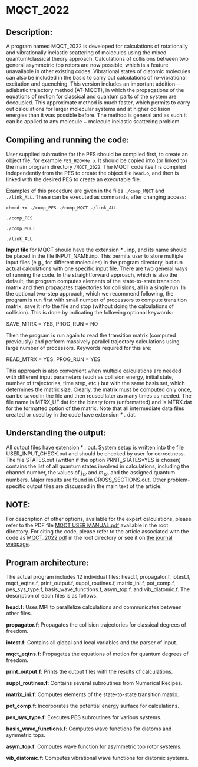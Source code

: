 # MQCT_2022


## Description:

A program named MQCT_2022 is developed for calculations of rotationally and vibrationally inelastic scattering of molecules using the mixed quantum/classical theory approach. Calculations of collisions between two general asymmetric top rotors are now possible, which is a feature unavailable in other existing codes. Vibrational states of diatomic molecules can also be included in the basis to carry out calculations of ro-vibrational excitation and quenching. This version includes an important addition -- adiabatic trajectory method (AT-MQCT), in which the propagations of the equations of motion for classical and quantum parts of the system are decoupled. This approximate method is much faster, which permits to carry out calculations for larger molecular systems and at higher collision energies than it was possible before. The method is general and as such it can be applied to any molecule + molecule inelastic scattering problem.



## Compiling and running the code:
User supplied subroutine for the PES should be compiled first, to create an object file, for example `PES_H2O+He.o`. It should be copied into (or linked to) the main program directory `/MQCT_2022`. The MQCT code itself is compiled independently from the PES to create the object file `head.o`, and then is linked with the desired PES to create an executable file.

Examples of this procedure are given in the files `./comp_MQCT` and `./link_ALL`. These can be executed as commands, after changing access: 

`chmod +x ./comp_PES ./comp_MQCT ./link_ALL`

`./comp_PES` 

`./comp_MQCT` 

`./link_ALL`

**Input file** for MQCT should have the extension * *.* inp, and its name should be placed in the file INPUT_NAME.inp. This permits user to store multiple input files (e.g., for different molecules) in the program directory, but run actual calculations with one specific input file. There are two general ways of running the code. In the straightforward approach, which is also the default, the program computes elements of the state-to-state transition matrix and then propagates trajectories for collisions, all in a single run. In the optional two-step approach, which we recommend following, the program is run first with small number of processors to compute transition matrix, save it into the file and stop (without doing the calculations of collision). This is done by indicating the following optional keywords:

SAVE_MTRX = YES, PROG_RUN = NO

Then the program is run again to read the transition matrix (computed previously) and perform massively parallel trajectory calculations using large number of processors. Keywords required for this are:

READ_MTRX = YES, PROG_RUN = YES

This approach is also convenient when multiple calculations are needed with different input parameters (such as collision energy, initial state, number of trajectories, time step, etc.) but with the same basis set, which determines the matrix size. Clearly, the matrix must be computed only once, can be saved in the file and then reused later as many times as needed. The file name is MTRX_UF.dat for the binary form (unformatted) and is MTRX.dat for the formatted option of the matrix. Note that all intermediate data files created or used by in the code have extension * *.* dat.

## Understanding the output:
All output files have extension * *.* out. System setup is written into the file USER_INPUT_CHECK.out and should be checked by user for correctness. The file STATES.out (written if the option PRNT_STATES=YES is chosen) contains the list of all quantum states involved in calculations, including the channel number, the values of *j<sub>12</sub>* and *m<sub>12</sub>*, and the assigned quantum numbers. Major results are found in CROSS_SECTIONS.out. Other problem-specific output files are discussed in the main text of the article. 

## NOTE:
For description of other options, available for the expert calculations, please refer to the PDF file [MQCT USER MANUAL.pdf](./write_filename.pdf) available in the root directory. For citing the code, please refer to the article associated with the code as [MQCT_2022.pdf](./write_filename.pdf) in the root directory or see it on [the journal webpage](https:insert_link).

## Program architecture:

The actual program includes 12 individual files: head.f, propagator.f, iotest.f, mqct_eqtns.f, print_output.f, suppl_routines.f, matrix_ini.f, pot_comp.f, pes_sys_type.f, basis_wave_functions.f, asym_top.f, and vib_diatomic.f. The description of each files is as follows.

**head.f**: Uses MPI to parallelize calculations and communicates between other files.

**propagator.f**: Propagates the collision trajectories for classical degrees of freedom.

**iotest.f**: Contains all global and local variables and the parser of input.

**mqct_eqtns.f**: Propagates the equations of motion for quantum degrees of freedom.

**print_output.f**: Prints the output files with the results of calculations.

**suppl_routines.f**: Contains several subroutines from Numerical Recipes.

**matrix_ini.f**: Computes elements of the state-to-state transition matrix.

**pot_comp.f**: Incorporates the potential energy surface for calculations.

**pes_sys_type.f**: Executes PES subroutines for various systems.

**basis_wave_functions.f**: Computes wave functions for diatoms and symmetric tops.

**asym_top.f**: Computes wave function for asymmetric top rotor systems.

**vib_diatomic.f**: Computes vibrational wave functions for diatomic systems.


